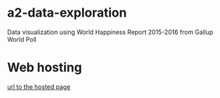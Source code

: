 # a2-data-exploration
Data visualization using World Happiness Report 2015-2016 from Gallup World Poll

# Web hosting
[url to the hosted page](https://eunmyun.github.io/a2-data-exploration/)
